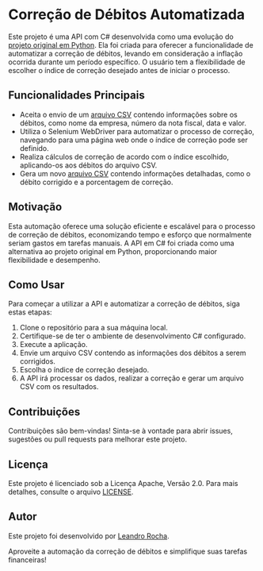 # Correção de Débitos Automatizada

Este projeto é uma API com C# desenvolvida como uma evolução do [projeto original em Python](https://github.com/leandrosroc/corrigir_debitos). Ela foi criada para oferecer a funcionalidade de automatizar a correção de débitos, levando em consideração a inflação ocorrida durante um período específico. O usuário tem a flexibilidade de escolher o índice de correção desejado antes de iniciar o processo.

## Funcionalidades Principais

- Aceita o envio de um [arquivo CSV](https://github.com/leandrosroc/corrigir_debitos/blob/main/arquivosBase/baseExemplo.csv) contendo informações sobre os débitos, como nome da empresa, número da nota fiscal, data e valor.
- Utiliza o Selenium WebDriver para automatizar o processo de correção, navegando para uma página web onde o índice de correção pode ser definido.
- Realiza cálculos de correção de acordo com o índice escolhido, aplicando-os aos débitos do arquivo CSV.
- Gera um novo [arquivo CSV](https://github.com/leandrosroc/corrigir_debitos/blob/main/arquivosBase/baseExemploFinalizada.csv) contendo informações detalhadas, como o débito corrigido e a porcentagem de correção.

## Motivação

Esta automação oferece uma solução eficiente e escalável para o processo de correção de débitos, economizando tempo e esforço que normalmente seriam gastos em tarefas manuais. A API em C# foi criada como uma alternativa ao projeto original em Python, proporcionando maior flexibilidade e desempenho.

## Como Usar

Para começar a utilizar a API e automatizar a correção de débitos, siga estas etapas:

1. Clone o repositório para a sua máquina local.
2. Certifique-se de ter o ambiente de desenvolvimento C# configurado.
3. Execute a aplicação.
4. Envie um arquivo CSV contendo as informações dos débitos a serem corrigidos.
5. Escolha o índice de correção desejado.
6. A API irá processar os dados, realizar a correção e gerar um arquivo CSV com os resultados.

## Contribuições

Contribuições são bem-vindas! Sinta-se à vontade para abrir issues, sugestões ou pull requests para melhorar este projeto.

## Licença

Este projeto é licenciado sob a Licença Apache, Versão 2.0. Para mais detalhes, consulte o arquivo [LICENSE](LICENSE).

## Autor

Este projeto foi desenvolvido por [Leandro Rocha](https://github.com/leandrosroc).

Aproveite a automação da correção de débitos e simplifique suas tarefas financeiras!
